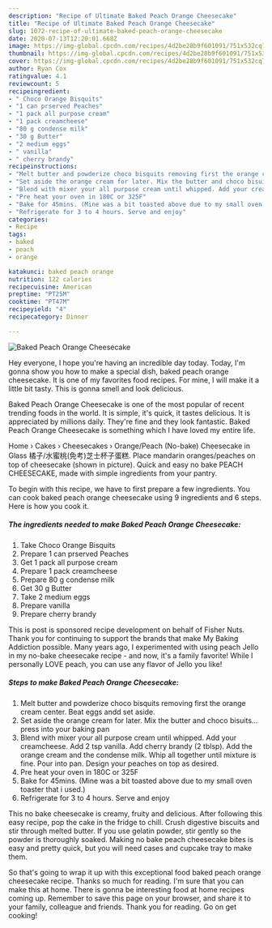 ```yaml
---
description: "Recipe of Ultimate Baked Peach Orange Cheesecake"
title: "Recipe of Ultimate Baked Peach Orange Cheesecake"
slug: 1072-recipe-of-ultimate-baked-peach-orange-cheesecake
date: 2020-07-13T12:20:01.668Z
image: https://img-global.cpcdn.com/recipes/4d2be28b9f601091/751x532cq70/baked-peach-orange-cheesecake-recipe-main-photo.jpg
thumbnail: https://img-global.cpcdn.com/recipes/4d2be28b9f601091/751x532cq70/baked-peach-orange-cheesecake-recipe-main-photo.jpg
cover: https://img-global.cpcdn.com/recipes/4d2be28b9f601091/751x532cq70/baked-peach-orange-cheesecake-recipe-main-photo.jpg
author: Ryan Cox
ratingvalue: 4.1
reviewcount: 5
recipeingredient:
- " Choco Orange Bisquits"
- "1 can prserved Peaches"
- "1 pack all purpose cream"
- "1 pack creamcheese"
- "80 g condense milk"
- "30 g Butter"
- "2 medium eggs"
- " vanilla"
- " cherry brandy"
recipeinstructions:
- "Melt butter and powderize choco bisquits removing first the orange cream center. Beat eggs andd set aside."
- "Set aside the orange cream for later. Mix the butter and choco bisuits... press into your baking pan"
- "Blend with mixer your all purpose cream until whipped. Add your creamcheese. Add 2 tsp vanilla. Add cherry brandy (2 tblsp). Add the orange cream and the condense milk. Whip all together until mixture is fine. Pour into pan. Design your peaches on top as desired."
- "Pre heat your oven in 180C or 325F"
- "Bake for 45mins. (Mine was a bit toasted above due to my small oven toaster that i used.)"
- "Refrigerate for 3 to 4 hours. Serve and enjoy"
categories:
- Recipe
tags:
- baked
- peach
- orange

katakunci: baked peach orange 
nutrition: 122 calories
recipecuisine: American
preptime: "PT25M"
cooktime: "PT47M"
recipeyield: "4"
recipecategory: Dinner

---
```



![Baked Peach Orange Cheesecake](https://img-global.cpcdn.com/recipes/4d2be28b9f601091/751x532cq70/baked-peach-orange-cheesecake-recipe-main-photo.jpg)

Hey everyone, I hope you're having an incredible day today. Today, I'm gonna show you how to make a special dish, baked peach orange cheesecake. It is one of my favorites food recipes. For mine, I will make it a little bit tasty. This is gonna smell and look delicious.

Baked Peach Orange Cheesecake is one of the most popular of recent trending foods in the world. It is simple, it's quick, it tastes delicious. It is appreciated by millions daily. They're fine and they look fantastic. Baked Peach Orange Cheesecake is something which I have loved my entire life.

Home › Cakes › Cheesecakes › Orange/Peach (No-bake) Cheesecake in Glass 橘子/水蜜桃(免考)芝士杯子蛋糕. Place mandarin oranges/peaches on top of cheesecake (shown in picture). Quick and easy no bake PEACH CHEESECAKE, made with simple ingredients from your pantry.


To begin with this recipe, we have to first prepare a few ingredients. You can cook baked peach orange cheesecake using 9 ingredients and 6 steps. Here is how you cook it.

<!--inarticleads1-->

##### The ingredients needed to make Baked Peach Orange Cheesecake:

1. Take  Choco Orange Bisquits
1. Prepare 1 can prserved Peaches
1. Get 1 pack all purpose cream
1. Prepare 1 pack creamcheese
1. Prepare 80 g condense milk
1. Get 30 g Butter
1. Take 2 medium eggs
1. Prepare  vanilla
1. Prepare  cherry brandy


This is post is sponsored recipe development on behalf of Fisher Nuts. Thank you for continuing to support the brands that make My Baking Addiction possible. Many years ago, I experimented with using peach Jello in my no-bake cheesecake recipe - and now, it&#39;s a family favorite! While I personally LOVE peach, you can use any flavor of Jello you like! 

<!--inarticleads2-->

##### Steps to make Baked Peach Orange Cheesecake:

1. Melt butter and powderize choco bisquits removing first the orange cream center. Beat eggs andd set aside.
1. Set aside the orange cream for later. Mix the butter and choco bisuits... press into your baking pan
1. Blend with mixer your all purpose cream until whipped. Add your creamcheese. Add 2 tsp vanilla. Add cherry brandy (2 tblsp). Add the orange cream and the condense milk. Whip all together until mixture is fine. Pour into pan. Design your peaches on top as desired.
1. Pre heat your oven in 180C or 325F
1. Bake for 45mins. (Mine was a bit toasted above due to my small oven toaster that i used.)
1. Refrigerate for 3 to 4 hours. Serve and enjoy


This no bake cheesecake is creamy, fruity and delicious. After following this easy recipe, pop the cake in the fridge to chill. Crush digestive biscuits and stir through melted butter. If you use gelatin powder, stir gently so the powder is thoroughly soaked. Making no bake peach cheesecake bites is easy and pretty quick, but you will need cases and cupcake tray to make them. 

So that's going to wrap it up with this exceptional food baked peach orange cheesecake recipe. Thanks so much for reading. I'm sure that you can make this at home. There is gonna be interesting food at home recipes coming up. Remember to save this page on your browser, and share it to your family, colleague and friends. Thank you for reading. Go on get cooking!
